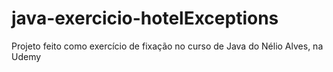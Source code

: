 # java-exercicio-hotelExceptions
 Projeto feito como exercício de fixação no curso de Java do Nélio Alves, na Udemy
